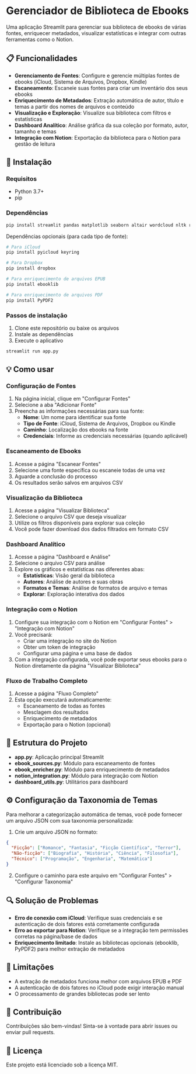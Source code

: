 # Gerenciador de Biblioteca de Ebooks

Uma aplicação Streamlit para gerenciar sua biblioteca de ebooks de várias fontes, enriquecer metadados, visualizar estatísticas e integrar com outras ferramentas como o Notion.

## 📋 Funcionalidades

- **Gerenciamento de Fontes**: Configure e gerencie múltiplas fontes de ebooks (iCloud, Sistema de Arquivos, Dropbox, Kindle)
- **Escaneamento**: Escaneie suas fontes para criar um inventário dos seus ebooks
- **Enriquecimento de Metadados**: Extração automática de autor, título e temas a partir dos nomes de arquivos e conteúdo
- **Visualização e Exploração**: Visualize sua biblioteca com filtros e estatísticas
- **Dashboard Analítico**: Análise gráfica da sua coleção por formato, autor, tamanho e temas
- **Integração com Notion**: Exportação da biblioteca para o Notion para gestão de leitura

## 🚀 Instalação

### Requisitos

- Python 3.7+
- pip

### Dependências

```bash
pip install streamlit pandas matplotlib seaborn altair wordcloud nltk requests
```

Dependências opcionais (para cada tipo de fonte):
```bash
# Para iCloud
pip install pyicloud keyring

# Para Dropbox
pip install dropbox

# Para enriquecimento de arquivos EPUB
pip install ebooklib

# Para enriquecimento de arquivos PDF
pip install PyPDF2
```

### Passos de instalação

1. Clone este repositório ou baixe os arquivos
2. Instale as dependências
3. Execute o aplicativo

```bash
streamlit run app.py
```

## 💡 Como usar

### Configuração de Fontes

1. Na página inicial, clique em "Configurar Fontes"
2. Selecione a aba "Adicionar Fonte"
3. Preencha as informações necessárias para sua fonte:
   - **Nome**: Um nome para identificar sua fonte
   - **Tipo de Fonte**: iCloud, Sistema de Arquivos, Dropbox ou Kindle
   - **Caminho**: Localização dos ebooks na fonte
   - **Credenciais**: Informe as credenciais necessárias (quando aplicável)

### Escaneamento de Ebooks

1. Acesse a página "Escanear Fontes"
2. Selecione uma fonte específica ou escaneie todas de uma vez
3. Aguarde a conclusão do processo
4. Os resultados serão salvos em arquivos CSV

### Visualização da Biblioteca

1. Acesse a página "Visualizar Biblioteca"
2. Selecione o arquivo CSV que deseja visualizar
3. Utilize os filtros disponíveis para explorar sua coleção
4. Você pode fazer download dos dados filtrados em formato CSV

### Dashboard Analítico

1. Acesse a página "Dashboard e Análise"
2. Selecione o arquivo CSV para análise
3. Explore os gráficos e estatísticas nas diferentes abas:
   - **Estatísticas**: Visão geral da biblioteca
   - **Autores**: Análise de autores e suas obras
   - **Formatos e Temas**: Análise de formatos de arquivo e temas
   - **Explorar**: Exploração interativa dos dados

### Integração com o Notion

1. Configure sua integração com o Notion em "Configurar Fontes" > "Integração com Notion"
2. Você precisará:
   - Criar uma integração no site do Notion
   - Obter um token de integração
   - Configurar uma página e uma base de dados
3. Com a integração configurada, você pode exportar seus ebooks para o Notion diretamente da página "Visualizar Biblioteca"

### Fluxo de Trabalho Completo

1. Acesse a página "Fluxo Completo"
2. Esta opção executará automaticamente:
   - Escaneamento de todas as fontes
   - Mesclagem dos resultados
   - Enriquecimento de metadados
   - Exportação para o Notion (opcional)

## 📁 Estrutura do Projeto

- **app.py**: Aplicação principal Streamlit
- **ebook_sources.py**: Módulo para escaneamento de fontes
- **ebook_enricher.py**: Módulo para enriquecimento de metadados
- **notion_integration.py**: Módulo para integração com Notion
- **dashboard_utils.py**: Utilitários para dashboard

## ⚙️ Configuração da Taxonomia de Temas

Para melhorar a categorização automática de temas, você pode fornecer um arquivo JSON com sua taxonomia personalizada:

1. Crie um arquivo JSON no formato:
```json
{
  "Ficção": ["Romance", "Fantasia", "Ficção Científica", "Terror"],
  "Não-ficção": ["Biografia", "História", "Ciência", "Filosofia"],
  "Técnico": ["Programação", "Engenharia", "Matemática"]
}
```

2. Configure o caminho para este arquivo em "Configurar Fontes" > "Configurar Taxonomia"

## 🔍 Solução de Problemas

- **Erro de conexão com iCloud**: Verifique suas credenciais e se autenticação de dois fatores está corretamente configurada
- **Erro ao exportar para Notion**: Verifique se a integração tem permissões corretas na página/base de dados
- **Enriquecimento limitado**: Instale as bibliotecas opcionais (ebooklib, PyPDF2) para melhor extração de metadados

## 📝 Limitações

- A extração de metadados funciona melhor com arquivos EPUB e PDF
- A autenticação de dois fatores no iCloud pode exigir interação manual
- O processamento de grandes bibliotecas pode ser lento

## 🤝 Contribuição

Contribuições são bem-vindas! Sinta-se à vontade para abrir issues ou enviar pull requests.

## 📄 Licença

Este projeto está licenciado sob a licença MIT.